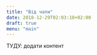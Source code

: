 ```yaml
---
title: "Від чапи"
date: 2018-12-29T02:03:18+02:00
draft: true
menu: "main"
---
```


ТУДУ: додати контент